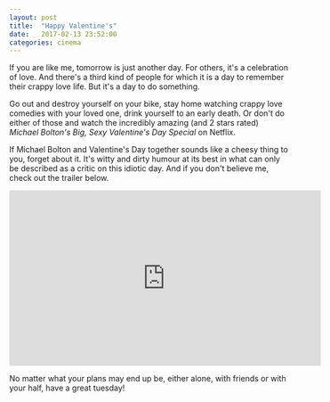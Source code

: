 ```yaml
---
layout: post
title:  "Happy Valentine's"
date:   2017-02-13 23:52:00
categories: cinema
---
```


If you are like me, tomorrow is just another day. For others, it's a celebration of love. And there's a third kind of people for which it is a day to remember their crappy love life. But it's a day to do something.

Go out and destroy yourself on your bike, stay home watching crappy love comedies with your loved one, drink yourself to an early death. Or don't do either of those and watch the incredibly amazing (and 2 stars rated) *Michael Bolton's Big, Sexy Valentine's Day Special* on Netflix.

If Michael Bolton and Valentine's Day together sounds like a cheesy thing to you, forget about it. It's witty and dirty humour at its best in what can only be described as a critic on this idiotic day. And if you don't believe me, check out the trailer below.

<iframe width="560" height="315" src="https://www.youtube.com/embed/T9kDgMNNNQg" frameborder="0" allowfullscreen></iframe>

No matter what your plans may end up be, either alone, with friends or with your half, have a great tuesday!